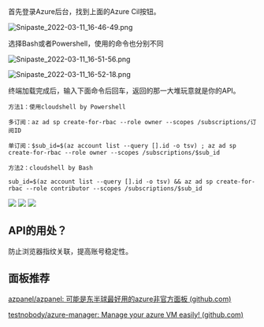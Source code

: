 首先登录Azure后台，找到上面的Azure Cil按钮。

![Snipaste_2022-03-11_16-46-49.png](https://s3jp.blob.core.windows.net/oss/photos/Snipaste_2022-03-11_16-46-49.png)

选择Bash或者Powershell，使用的命令也分别不同

![Snipaste_2022-03-11_16-51-56.png](https://s3jp.blob.core.windows.net/oss/photos/Snipaste_2022-03-11_16-51-56.png)

![Snipaste_2022-03-11_16-52-18.png](https://s3jp.blob.core.windows.net/oss/photos/Snipaste_2022-03-11_16-52-18.png)

终端加载完成后，输入下面命令后回车，返回的那一大堆玩意就是你的API。

```
方法1：使用cloudshell by Powershell

多订阅：az ad sp create-for-rbac --role owner --scopes /subscriptions/订阅ID

单订阅：$sub_id=$(az account list --query [].id -o tsv) ; az ad sp create-for-rbac --role owner --scopes /subscriptions/$sub_id

方法2：cloudshell by Bash

sub_id=$(az account list --query [].id -o tsv) && az ad sp create-for-rbac --role contributor --scopes /subscriptions/$sub_id
```

![](https://p.wz-software.top/2022/03/11/a6be138dfd5c6.png)
![](https://s3jp.blob.core.windows.net/oss/photos/Snipaste_2022-03-11_17-00-36.png)
![](https://p.wz-software.top/2022/03/11/a8680d15f6e1c.png)

## API的用处？

防止浏览器指纹关联，提高账号稳定性。

## 面板推荐

[azpanel/azpanel: 可能是东半球最好用的azure非官方面板 (github.com)](https://github.com/azpanel/azpanel)

[testnobody/azure-manager: Manage your azure VM easily! (github.com)](https://github.com/testnobody/azure-manager)